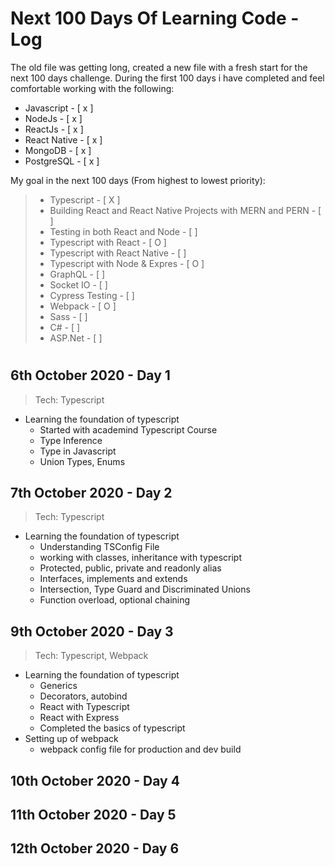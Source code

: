 # Next 100 Days Of Learning Code - Log

The old file was getting long, created a new file with a fresh start for the next 100 days challenge. During the first 100 days i have completed and feel comfortable working with the following:

- Javascript - [ x ]
- NodeJs - [ x ]
- ReactJs - [ x ]
- React Native - [ x ]
- MongoDB - [ x ]
- PostgreSQL - [ x ]

My goal in the next 100 days (From highest to lowest priority):

> - Typescript - [ X ]
> - Building React and React Native Projects with MERN and PERN - [ ]
> - Testing in both React and Node - [ ]
> - Typescript with React - [ O ]
> - Typescript with React Native - [ ]
> - Typescript with Node & Expres - [ O ]
> - GraphQL - [ ]
> - Socket IO - [ ]
> - Cypress Testing - [ ]
> - Webpack - [ O ]
> - Sass - [ ]
> - C# - [ ]
> - ASP.Net - [ ]

#

## 6th October 2020 - Day 1

> Tech: Typescript

- Learning the foundation of typescript
  - Started with academind Typescript Course
  - Type Inference
  - Type in Javascript
  - Union Types, Enums

## 7th October 2020 - Day 2

> Tech: Typescript

- Learning the foundation of typescript
  - Understanding TSConfig File
  - working with classes, inheritance with typescript
  - Protected, public, private and readonly alias
  - Interfaces, implements and extends
  - Intersection, Type Guard and Discriminated Unions
  - Function overload, optional chaining

## 9th October 2020 - Day 3

> Tech: Typescript, Webpack

- Learning the foundation of typescript
  - Generics
  - Decorators, autobind
  - React with Typescript
  - React with Express
  - Completed the basics of typescript
- Setting up of webpack
  - webpack config file for production and dev build

## 10th October 2020 - Day 4

## 11th October 2020 - Day 5

## 12th October 2020 - Day 6
